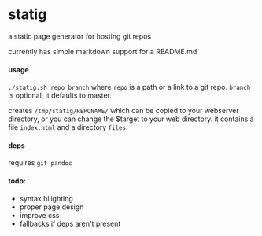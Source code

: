 # statig

a static page generator for hosting git repos

currently has simple markdown support for a README.md

#### usage
`./statig.sh repo branch` where `repo` is a path or a link to a git repo. `branch` is optional, it defaults to master.

creates `/tmp/statig/REPONAME/` which can be copied to your webserver directory, or you can change the $target to your web directory. it contains a file `index.html` and a directory `files`.

#### deps
requires `git pandoc`

#### todo:  
 - syntax hilighting
 - proper page design
 - improve css 
 - fallbacks if deps aren't present